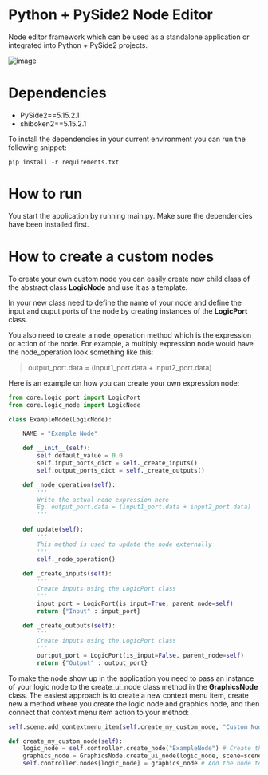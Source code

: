 # Python + PySide2 Node Editor
Node editor framework which can be used as a standalone application or integrated into Python + PySide2 projects.

 ![image](https://github.com/joaen/node-editor-framework/assets/6629861/9a3bac56-ef48-40a8-bf78-44a5ae5ee893)

 # Dependencies
* PySide2==5.15.2.1
* shiboken2==5.15.2.1

To install the dependencies in your current environment you can run the following snippet:
```
pip install -r requirements.txt
```
# How to run
You start the application by running main.py. Make sure the dependencies have been installed first.

# How to create a custom nodes
To create your own custom node you can easily create new child class of the abstract class **LogicNode** and use it as a template.

In your new class need to define the name of your node and define the input and ouput ports of the node by creating instances of the **LogicPort** class. 

You also need to create a node_operation method which is the expression or action of the node. For example, a multiply expression node would have the node_operation look something like this:
> output_port.data = (input1_port.data + input2_port.data)

Here is an example on how you can create your own expression node:

```python
from core.logic_port import LogicPort
from core.logic_node import LogicNode

class ExampleNode(LogicNode):

    NAME = "Example Node"

    def __init__(self):
        self.default_value = 0.0
        self.input_ports_dict = self._create_inputs()
        self.output_ports_dict = self._create_outputs()

    def _node_operation(self):
        '''
        Write the actual node expression here
        Eg. output_port.data = (input1_port.data + input2_port.data)
        '''
    
    def update(self):
        '''
        This method is used to update the node externally
        '''
        self._node_operation()
    
    def _create_inputs(self):
        '''
        Create inputs using the LogicPort class
        '''
        input_port = LogicPort(is_input=True, parent_node=self)
        return {"Input" : input_port}
    
    def _create_outputs(self):
        '''
        Create inputs using the LogicPort class
        '''
        ourtput_port = LogicPort(is_input=False, parent_node=self)
        return {"Output" : output_port}

```

To make the node show up in the application you need to pass an instance of your logic node to the create_ui_node class method in the **GraphicsNode** class.
The easiest approach is to create a new context menu item, create new a method where you create the logic node and graphics node, and then connect that context menu item action to your method:


```python
self.scene.add_contextmenu_item(self.create_my_custom_node, "Custom Node")
```

```python
def create_my_custom_node(self):
    logic_node = self.controller.create_node("ExampleNode") # Create the logic node
    graphics_node = GraphicsNode.create_ui_node(logic_node, scene=scene) # Create the ui node
    self.controller.nodes[logic_node] = graphics_node # Add the node to the controller
```






